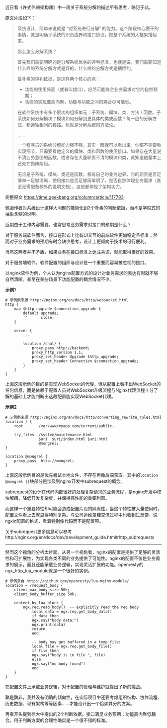 近日看《许式伟的架构课》中一段关于系统分解的描述所有思考，略记于此。



原文片段如下：

> 系统设计，简单来说就是 “对系统进行分解” 的能力。这个阶段核心要干的事情，就是明确子系统的职责边界和接口协议，把整个系统的大框架搭起来。
>
> 那么怎么分解系统？
>
> 首先我们需要明确的是分解系统优劣的评判标准。也就是说，我们需要知道什么样的系统分解方式是好的，什么样的分解方式是糟糕的。
>
> 最朴素的评判依据，是这样两个核心的点：
>
> - 功能的使用界面（或者叫接口），应尽可能符合业务需求对它的自然预期；
> - 功能的实现要高内聚，功能与功能之间的耦合尽可能低。
>
> 在软件系统中有多个层次的组织单元：子系统、模块、类、方法 / 函数。子系统如何分解模块？模块如何分解到更具体的类或函数？每一层的分解方式，都遵循相同的套路。也就是分解系统的方法论。
>
> ......
>
> 一个程序员的系统分解能力强不强，其实一眼就可以看出来。你都不需要看实现细节，只需要看他定义的模块、类和函数的使用接口。如果存在大量说不清业务意图的函数，或者存在大量职责不清的模块和类，就知道他基本上还处在搬砖阶段。
>
> 无论是子系统、模块、类还是函数，都有自己的业务边界。它的职责是否足够单一足够清晰，使用接口是否足够简单明了，是否自然体现业务需求（甚至无需配备额外的说明文档），这些都体现了架构功力。

完整原文 https://time.geekbang.org/column/article/117783

佩服作者对系统设计这样大问题的能简化到2个朴素的判断依据，而不是学院式的抽象含糊的说明。

近期由于工作内容需要，也常思考业务需求对接口的预期是什么？

对于服务端软件而言，接口在形式上比有UI交互的前端软件更加稳定且标准；然而对于业务需求的预期有时会缺少思考，设计上更倾向于技术的可行便利。

当然这两者并不矛盾，如果业务在接口标准上达成共识，就能取得很好的效果。

对于服务端软件，软件配置的组织与设计是一个重要而容易被忽视的接口。

以nginx软件为例，个人认为nginx配置方式的设计对业务需求的表达有时就不够自然清晰。甚至在某些场景下功能配置的耦合情况不少。

**示例1**

```nginx
# 示例例来源 http://nginx.org/en/docs/http/websocket.html
http {
    map $http_upgrade $connection_upgrade {
        default upgrade;
        ''      close;
    }

    server {
        ...

        location /chat/ {
            proxy_pass http://backend;
            proxy_http_version 1.1;
            proxy_set_header Upgrade $http_upgrade;
            proxy_set_header Connection $connection_upgrade;
        }
    }
}
```

上面这段示例的目的是实现WebSocket的代理，但从配置上看不出WebSocket的任何信息，而是依赖于配置人员对WebSocket升级流程与Nginx代理流程十分了解的基础上才能判断出这段配置能实现WebSocket代理。

**示例2**

```nginx
# 示例例来源 http://nginx.org/en/docs/http/converting_rewrite_rules.html
location / {
    root       /var/www/myapp.com/current/public;

    try_files  /system/maintenance.html
               $uri  $uri/index.html $uri.html
               @mongrel;
}

location @mongrel {
    proxy_pass  http://mongrel;
}
```

上面这段示例目的是优先尝试本地文件，不存在再像后端获取。其中的`location @mongrel {}`块部分是涉及到nginx开发中subrequest的概念。

subrequest的设计在代码内部很好的处理复杂请求的业务流程，是nginx开发中模块解耦，降低开发复杂度，并保持高性能的重要利器。

而这样一个重要特性却可能会造成配置片段的隔离性，当这个特性被大量使用时，配置文件看上去就显得特别复杂。与公司运维童鞋交流过程中也收到过反馈，说ngxin配置的格式，看着特别像代码而不是配置项。

关于subrequest更多信息可以参考http://nginx.org/en/docs/dev/development_guide.html#http_subrequests

---

然而这个视角的分析太片面。从另一个视角看，nginx的配置是提供了足够的灵活性和可扩展性，为实现各类不同的业务提供了可能性。nginx的配置不仅是业务需求的展示，而且还能承载业务逻辑，实现灵活扩展的功能。openresty的ngx_http_lua_module就是一个很好的实例。

``` nginx
# 示例来自 https://github.com/openresty/lua-nginx-module/
location = /request_body {
    client_max_body_size 50k;
    client_body_buffer_size 50k;

    content_by_lua_block {
        ngx.req.read_body()  -- explicitly read the req body
            local data = ngx.req.get_body_data()
            if data then
            ngx.say("body data:")
            ngx.print(data)
            return
            end

            -- body may get buffered in a temp file:
            local file = ngx.req.get_body_file()
            if file then
            ngx.say("body is in file ", file)
            else
            ngx.say("no body found")
            end
    }
}
```

在配置文件上承载业务逻辑，对于配置的管理与维护就提出了新的挑战。

孰是孰非，我并没有明确的倾向性，在实际项目中还要考虑组织结构、协作流程、历史数据、现有架构等等因素……才能设计出一个恰如其分的方案。

再看开头提到徐大牛提出的2个判断依据。接口满足业务预期；功能高内聚低耦合。用于判断方案的合理性确实是一个很不错的标准。
